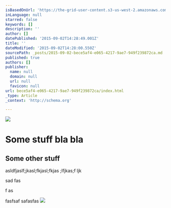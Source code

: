 ```yaml
---
isBasedOnUrl: 'https://the-grid-user-content.s3-us-west-2.amazonaws.com/90e3a83f-aa32-4e74-8a12-b5af0b7bdc91.jpg'
inLanguage: null
starred: false
keywords: []
description: ''
author: []
datePublished: '2015-09-02T14:28:49.001Z'
title: ''
dateModified: '2015-09-02T14:28:00.550Z'
sourcePath: _posts/2015-09-02-bece5af4-e065-4217-9ae7-949f239872ca.md
published: true
authors: []
publisher:
  name: null
  domain: null
  url: null
  favicon: null
url: bece5af4-e065-4217-9ae7-949f239872ca/index.html
_type: Article
_context: 'http://schema.org'

---
```

![](https://the-grid-user-content.s3-us-west-2.amazonaws.com/90e3a83f-aa32-4e74-8a12-b5af0b7bdc91.jpg)

# Some stuff bla bla

## Some other stuff

asldfjaslf;jkasl;fkjasl;fkjas ;lfjkas;f ljk

sad fas

f as

fasfsaf safasfas
![](https://the-grid-user-content.s3-us-west-2.amazonaws.com/2c24fedc-52ff-41ab-8583-db8cda3b092f.jpg)